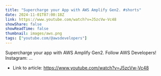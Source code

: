 ```yaml
---
title: "Supercharge your App with AWS Amplify Gen2. #shorts"
date: 2024-11-01T07:00:18Z
link: https://www.youtube.com/watch?v=J5zcVw-Vc48
showShare: false
showReadTime: false
thumbnail: images/aws.png
tags: ["youtube.com/@awsdevelopers"]
---
```

Supercharge your app with AWS Amplify Gen2. Follow AWS Developers! Instagram: ...

- Link to article: https://www.youtube.com/watch?v=J5zcVw-Vc48